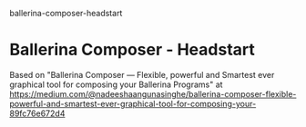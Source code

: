 ballerina-composer-headstart
# Ballerina Composer - Headstart

Based on "Ballerina Composer — Flexible, powerful and Smartest ever graphical tool for composing your Ballerina Programs" at https://medium.com/@nadeeshaangunasinghe/ballerina-composer-flexible-powerful-and-smartest-ever-graphical-tool-for-composing-your-89fc76e672d4

